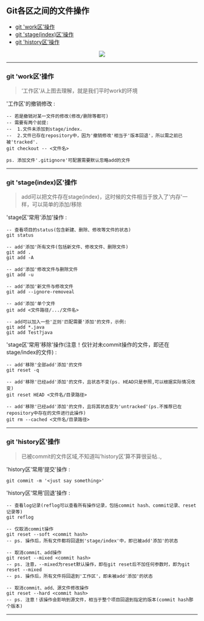 <h2> Git各区之间的文件操作 </h2>

- [git 'work区'操作](#git-work%E5%8C%BA%E6%93%8D%E4%BD%9C)
- [git 'stage(index)区'操作](#git-stageindex%E5%8C%BA%E6%93%8D%E4%BD%9C)
- [git 'history区'操作](#git-history%E5%8C%BA%E6%93%8D%E4%BD%9C)

 <div align="center">
    <img src="https://raw.githubusercontent.com/PisecesPeng/PisecesPeng.record.me/master/resource/image/GitFileOperation/GitOp.jpg">
</div>
<hr>

### git 'work区'操作

> ‘工作区’从上图去理解，就是我们平时work的环境

'工作区'的撤销修改 : 
```shell
-- 若是撤销对某一文件的修改(修改/删除等都可)
-- 需要有两个前提:
--  1.文件未添加到stage/index.
--  2.文件已存在repository中，因为'撤销修改'相当于'版本回退'，所以需之前已被'tracked'.
git checkout -- <文件名>
```
``` ps. 添加文件'.gitignore'可配置需要默认忽略add的文件 ```
<hr>

### git 'stage(index)区'操作

> add可以把文件存在stage(index)，这时候的文件相当于放入了'内存'一样，可以简单的添加/移除

'stage区'常用'添加'操作 : 
```shell
-- 查看项目的status(包含新建、删除、修改等文件的状态)
git status

-- add'添加'所有文件(包括新文件、修改文件、删除文件)
git add .
git add -A

-- add'添加'修改文件与删除文件
git add -u

-- add'添加'新文件与修改文件
git add --ignore-removeal

-- add'添加'单个文件
git add <文件路径/.../文件名>

-- add可以加入一些'正则'匹配需要'添加'的文件，示例:
git add *.java
git add Test?java
```

'stage区'常用'移除'操作(注意！仅针对未commit操作的文件，即还在stage/index的文件) : 
```shell
-- add'移除'全部add'添加'的文件
git reset -q

-- add'移除'已经add'添加'的文件，且状态不变(ps. HEAD只是参照,可以根据实际情况改变)
git reset HEAD <文件名/目录路径>

-- add'移除'已经add'添加'的文件，且将其状态变为'untracked'(ps.不推荐已在repository中存在的文件进行此操作)
git rm --cached <文件名/目录路径>
```
<hr>

### git 'history区'操作

> 已被commit的文件区域,不知道叫’history区’算不算很妥帖..,


'history区'常用'提交'操作 : 
```shell
git commit -m '<just say something>'
```

'history区'常用'回退'操作 : 
```shell
-- 查看log记录(reflog可以查看所有操作记录，包括commit hash、commit记录、reset记录等)
git reflog

-- 仅取消commit操作
git reset --soft <commit hash>
-- ps. 操作后，所有文件都将回退到'stage/index'中，即已被add'添加'的状态

-- 取消commit、add操作
git reset --mixed <commit hash>
-- ps. 注意，--mixed为reset默认操作，即在git reset后不加任何参数时，即为git reset --mixed
-- ps. 操作后，所有文件将回退到'工作区'，即未被add'添加'的状态

-- 取消commit、add、源文件修改操作
git reset --hard <commit hash>
-- ps. 注意！该操作会影响到源文件，相当于整个项目回退到指定的版本(commit hash那个版本)
```
<hr>

